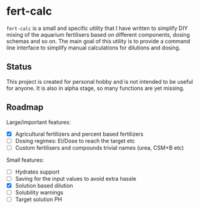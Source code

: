 # fert-calc

`fert-calc` is a small and specific utility that I have written to simplify DIY mixing of the aquarium fertilisers based on different components, dosing schemas and so on.
The main goal of this utility is to provide a command line interface to simplify manual calculations for dilutions and dosing.

## Status

This project is created for personal hobby and is not intended to be useful for anyone. It is also in alpha stage, so many functions are yet missing.

## Roadmap

Large/important features:

* [x] Agricultural fertilizers and percent based fertilizers
* [ ] Dosing regimes: EI/Dose to reach the target etc
* [ ] Custom fertilisers and compounds trivial names (urea, CSM+B etc)

Small features:

* [ ] Hydrates support
* [ ] Saving for the input values to avoid extra hassle
* [x] Solution based dilution
* [ ] Solubility warnings
* [ ] Target solution PH